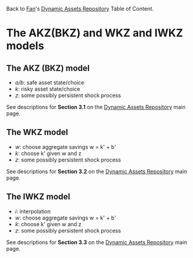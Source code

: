 Back to [Fan](https://fanwangecon.github.io)'s
[Dynamic Assets Repository](https://fanwangecon.github.io/CodeDynaAsset/) Table of Content.

# The AKZ(BKZ) and WKZ and IWKZ models

## The AKZ (BKZ) model

- *a/b*: safe asset state/choice
- *k*: risky asset state/choice
- *z*: some possibly persistent shock process

See descriptions for **Section 3.1** on the [Dynamic Assets Repository](https://fanwangecon.github.io/CodeDynaAsset/) main page.

## The WKZ model

- *w*: choose aggregate savings w = k' + b'
- *k*: choose k' given w and z
- *z*: some possibly persistent shock process

See descriptions for **Section 3.2** on the [Dynamic Assets Repository](https://fanwangecon.github.io/CodeDynaAsset/) main page.

## The IWKZ model

- *i*: interpolation
- *w*: choose aggregate savings w = k' + b'
- *k*: choose k' given w and z
- *z*: some possibly persistent shock process

See descriptions for **Section 3.3** on the [Dynamic Assets Repository](https://fanwangecon.github.io/CodeDynaAsset/) main page.
